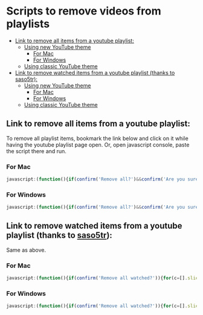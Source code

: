 # Scripts to remove videos from playlists

- [Link to remove all items from a youtube playlist:](#link-to-remove-all-items-from-a-youtube-playlist)
    - [Using new YouTube theme](#using-new-youtube-theme)
        - [For Mac](#for-mac)
        - [For Windows](#for-windows)
    - [Using classic YouTube theme](#using-classic-youtube-theme)
- [Link to remove watched items from a youtube playlist (thanks to saso5tr):](#link-to-remove-watched-items-from-a-youtube-playlist-thanks-to-saso5tr)
    - [Using new YouTube theme](#using-new-youtube-theme)
        - [For Mac](#for-mac)
        - [For Windows](#for-windows)
    - [Using classic YouTube theme](#using-classic-youtube-theme)

## Link to remove all items from a youtube playlist:

To remove all playlist items, bookmark the link below and click on it while having the youtube playlist page open. Or, open javascript console, paste the script there and run.

### For Mac

```js
javascript:(function(){if(confirm('Remove all?')&&confirm('Are you sure?')){for(c=[].slice.call(document.querySelectorAll('ytd-playlist-video-renderer')),i=c.length;i--;c[i]=c[i].firstElementChild.nextElementSibling.lastElementChild.firstElementChild.lastElementChild);iid=window.setInterval(function(){if(!c[0]){window.clearInterval(iid);return;};c.pop().click();setTimeout(()=>{d=[].slice.call(document.querySelectorAll('ytd-menu-service-item-renderer'));for(i=d.length;i--;d[i].innerText.indexOf("Remove")!=-1?d[i].click():void(0));}, 1);},400);}})();
```

### For Windows

```js
javascript:(function(){if(confirm('Remove all?')&&confirm('Are you sure?')){for(c=[].slice.call(document.querySelectorAll('ytd-playlist-video-renderer')),i=c.length;i--;c[i]=c[i].firstElementChild.nextElementSibling.nextElementSibling.firstElementChild.firstElementChild.nextElementSibling);iid=window.setInterval(function(){if(!c[0]){window.clearInterval(iid);return;};c.pop().click();setTimeout(()=>{d=[].slice.call(document.querySelectorAll('ytd-menu-service-item-renderer'));for(i=d.length;i--;d[i].innerText.indexOf("Remove")!=-1?d[i].click():void(0));},1)},400);}})();
```

## Link to remove watched items from a youtube playlist (thanks to [saso5tr](https://www.reddit.com/r/youtube/comments/3br98c/a_way_to_automatically_add_subscriptions_to/cy38z0f)):

Same as above.

### For Mac

```js
javascript:(function(){if(confirm('Remove all watched?')){for(c=[].slice.call(document.querySelectorAll('ytd-thumbnail-overlay-resume-playback-renderer')),i=c.length;i--;c[i]=c[i].parentElement.parentElement.parentElement.parentElement.parentElement.parentElement.firstElementChild.nextElementSibling.lastElementChild.firstElementChild.lastElementChild);iid=window.setInterval(function(){if(!c[0]){window.clearInterval(iid);return;};c.pop().click();setTimeout(()=>{d=[].slice.call(document.querySelectorAll('ytd-menu-service-item-renderer'));d[d.length-4].click()}, 1);},400);}})();
```

### For Windows

```js
javascript:(function(){if(confirm('Remove all watched?')){for(c=[].slice.call(document.querySelectorAll('ytd-thumbnail-overlay-resume-playback-renderer')),i=c.length;i--;c[i]=c[i].parentElement.parentElement.parentElement.parentElement.parentElement.parentElement.firstElementChild.nextElementSibling.nextElementSibling.firstElementChild.firstElementChild.nextElementSibling);iid=window.setInterval(function(){if(!c[0]){window.clearInterval(iid);return;};c.pop().click();setTimeout(()=>{d=[].slice.call(document.querySelectorAll('ytd-menu-service-item-renderer'));d[d.length-4].click()}, 1);},400);}})();
```
